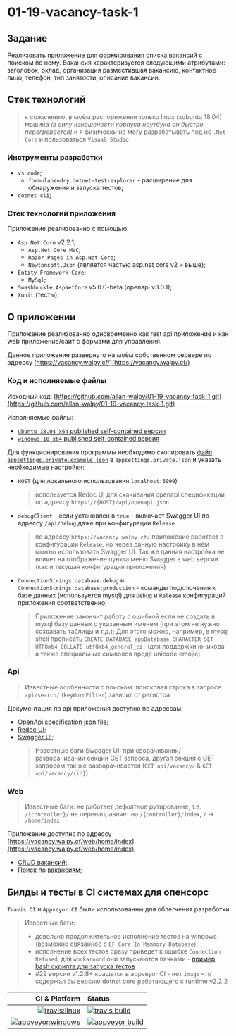 # 01-19-vacancy-task-1

## Задание

Реализовать приложение для формирования списка вакансий с поиском по нему. Вакансия характеризуется следующими атрибутами: заголовок, оклад, организация разместившая вакансию, контактное лицо, телефон, тип занятости, описание вакансии.

## Стек технологий

> к сожалению, в моём распоряжении только linux (xubuntu 18.04) машина *(в силу изношености корпуса ноутбука он быстро перегревается)* и я физически не могу разрабатывать под не `.Net Core` и пользоваться `Visual Studio`

### Инструменты разработки

- `vs code`;
  - `formulahendry.dotnet-test-explorer` - расширение для обнаружения и запуска тестов;
- `dotnet cli`;

### Стек технологий приложения

Приложение реализованно с помощью:

- `Asp.Net Core` v2.2.1;
  - `Asp,Net Core MVC`;
  - `Razor Pages in Asp.Net Core`;
  - `Newtonsoft.Json` (является частью asp.net core v2 и выше);
- `Entity Framework Core`;
  - `MySql`;
- `Swashbuckle.AspNetCore` v5.0.0-beta (openapi v3.0.1);
- `Xunit` (тесты);

## О приложении

Приложение реализованно одновременно как rest api приложение и как web приложение/сайт c формами для управления.

Данное приложение развернуто на моём собственном сервере по адрессу [https://vacancy.walpy.cf/](https://vacancy.walpy.cf/)

### Код и исполняемые файлы

Исходный код: [https://github.com/allan-walpy/01-19-vacancy-task-1.git](https://github.com/allan-walpy/01-19-vacancy-task-1.git)

Исполняемые файлы:

- [`ubuntu 18.04 x64` published self-contained версия](https://github.com/allan-walpy/01-19-vacancy-task-1/releases/download/v1.2.7/self-contained.ubuntu.18.04-x64.zip)
- [`windows 10 x64` published self-contained версия](https://github.com/allan-walpy/01-19-vacancy-task-1/releases/download/v1.2.7/self-contained.win10-x64.zip)

Для функционирования программы необходимо скопировать [файл `appsettings.private.example.json`](https://github.com/allan-walpy/01-19-vacancy-task-1/blob/master/src/appsettings.private.example.json) в `appsettings.private.json` и указать необходимые настройки:

- `HOST` (для локального использования `localhost:5099`)
  > используется Redoc UI для скачивания openapi спецификации по адрессу `https://{HOST}/api/openapi.json`

- `debugClient` - если установлен в `true` - включает Swagger UI по адрессу `/api/debug` даже при конфигурации `Release`
  > по адрессу `https://vacancy.walpy.cf/` приложение работает в конфигурации `Release`, но через данную настройку в нём можно использовать Swagger UI. Так же данная настройка не влияет на отображение пункта меню Swagger в web версии (как и текущая конфигурация приложения)

- `ConnectionStrings:database:debug` и `ConnectionStrings:database:production` - команды подключения к базе данных (используется mysql) для `Debug` и `Release` конфигураций приложения соответственно;
  > Приложение закончит работу с ошибкой если не создать в mysql базу данных с указанным именем (при этом не нужно создавать таблицы и т.д.); Для этого можно, например, в mysql shell прописать `CREATE DATABASE appDatabase CHARACTER SET UTF8mb4 COLLATE utf8mb4_general_ci;` (для поддержки юникода а также специальных символов вроде unicode emojie)

### Api

> Известные особенности с поиском: поисковая строка в запросе `api/search/` (`keyWordFilter`) зависит от регистра

Документация по api приложения доступно по адрессам:

- [OpenApi specification json file](https://vacancy.walpy.cf/api/openapi.json);
- [Redoc UI](https://vacancy.walpy.cf/web/home/help);
- [Swagger UI](https://vacancy.walpy.cf/api/debug);
    > Известные баги Swagger UI: при сворачивании/разворачивании секции GET запроса, другая секция с GET запросом так же разворачивается (`GET api/vacancy/` & `GET api/vacancy/{id}`)

### Web

> Известные баги: не работает дефолтное рутирование, т.е. `/{controller}/` не перенаправляет на `/{controller}/index`, `/` -> `/home/index`

Приложение доступно по адрессу [https://vacancy.walpy.cf/web/home/index](https://vacancy.walpy.cf/web/home/index)

- [CRUD вакансий](https://vacancy.walpy.cf/web/vacancy/index);
- [Поиск по вакансиям](https://vacancy.walpy.cf/web/search/index);

## Билды и тесты в CI системах для опенсорс

`Travis CI` и `Appveyor CI` были использованны для облегчения разработки

> Известные баги:
>
> - довольно продолжительное исполнение тестов на windows (возможно связанное с `EF Core In Memmory Database`);
> - исполнение всех тестов сразу приведет к ошибке `Connection Refused`, для `workaround` они запускаются пачками - [пример bash скрипта для запуска тестов](https://github.com/allan-walpy/01-19-vacancy-task-1/blob/master/script/test.sh)
> - #29 версии v1.2.8+ крашатся в appveyor CI - нет `image` что содержал бы версию dotnet core работающего с runtime v2.2.2

| CI & Platform | Status |
| ------------: | :----- |
| [![travis:linux](https://img.shields.io/badge/travis-ubuntu-blue.svg?longCache=true&style=for-the-badge)](https://travis-ci.com/) | [![travis build](https://img.shields.io/travis/com/allan-walpy/01-19-vacancy-task-1.svg?style=for-the-badge)](https://travis-ci.com/allan-walpy/01-19-vacancy-task-1) |
| [![appveyor:windows](https://img.shields.io/badge/appveyor-windows-blue.svg?longCache=true&style=for-the-badge)](https://ci.appveyor.com/) | [![appveyor build](https://img.shields.io/appveyor/ci/allan-walpy/01-19-vacancy-task-1.svg?style=for-the-badge)](https://ci.appveyor.com/project/allan-walpy/01-19-vacancy-task-1) |
